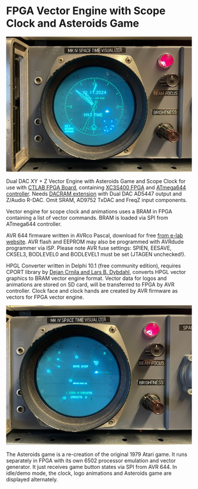 # FPGA Vector Engine with Scope Clock and Asteroids Game

![GitHub Logo](https://github.com/keyboardpartner/FPGA-Vector-Engine/blob/main/ast_clk_2.jpg)

Dual DAC XY + Z Vector Engine with Asteroids Game and Scope Clock for use with [CTLAB FPGA Board](https://www.sn7400.de/ctlab/), containing [XC3S400 FPGA](https://www.sn7400.de/ctlab/Schematics/schem_FPGA-IO.pdf) and [ATmega644 controller](https://www.sn7400.de/ctlab/Schematics/schem_FPGA-MC.pdf). Needs [DACRAM extension](https://www.sn7400.de/ctlab/Schematics/schem_FPGA-DACRAM.pdf) with Dual DAC AD5447 output and Z/Audio R-DAC. Omit SRAM, AD9752 TxDAC and FreqZ input components.

Vector engine for scope clock and animations uses a BRAM in FPGA containing a list of vector commands. BRAM is loaded via SPI from ATmega644 controller.

AVR 644 firmware written in AVRco Pascal, download for free [from e-lab website](https://www.e-lab.de/downloads/AVRco/rev4/index.html). AVR flash and EEPROM may also be programmed with AVRdude programmer via ISP. Please note AVR fuse settings: SPIEN, EESAVE, CKSEL3, BODLEVEL0 and BODLEVEL1 must be set (JTAGEN unchecked!).

HPGL Converter written in Delphi 10.1 (free community edition), requires CPORT library by [Dejan Crnila and Lars B. Dybdahl](https://sourceforge.net/projects/comport/), converts HPGL vector graphics to BRAM vector engine format. Vector data for logos and animations are stored on SD card, will be transferred to FPGA by AVR controller. Clock face and clock hands are created by AVR firmware as vectors for FPGA vector engine.

![GitHub Logo](https://github.com/keyboardpartner/FPGA-Vector-Engine/blob/main/ast_clk_1.jpg)

The Asteroids game is a re-creation of the original 1979 Atari game. It runs separately in FPGA with its own 6502 processor emulation and vector generator. It just receives game button states via SPI from AVR 644. In idle/demo mode, the clock, logo animations and Asteroids game are displayed alternately.
